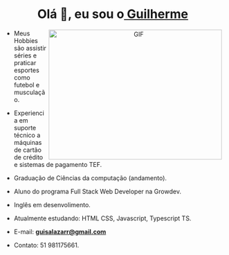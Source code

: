 
<h1 align="center">Olá 👋, eu sou o<a href="https://github.com/Guisalazarr" target="blank">
Guilherme</a></h1>

<a target="_blank" align="center">
  <img align="right" top="500" height="300" width="400" alt="GIF" src="https://media.giphy.com/media/SWoSkN6DxTszqIKEqv/giphy.gif">
</a>

- Meus Hobbies são assistir séries e praticar esportes como futebol e musculação.

- Experiencia em suporte técnico a máquinas de cartão de crédito e sistemas de pagamento TEF.

- Graduação de Ciências da computação (andamento). 
- Aluno do programa Full Stack Web Developer na Growdev.
- Inglês em desenvolimento.

- Atualmente estudando: HTML CSS, Javascript, Typescript TS.

- E-mail: **guisalazarr@gmail.com** 
- Contato: 51 981175661.
